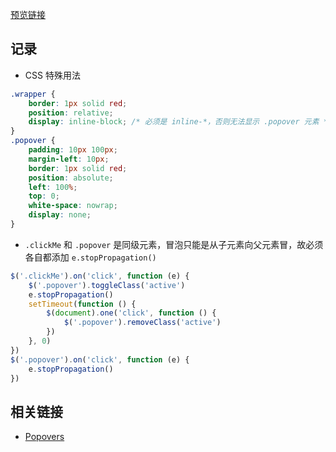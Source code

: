 [预览链接](https://hehe1111.github.io/js_demo/popover-demo/index.html)

## 记录

- CSS 特殊用法
```css
.wrapper {
    border: 1px solid red;
    position: relative;
    display: inline-block; /* 必须是 inline-*，否则无法显示 .popover 元素 */
}
.popover {
    padding: 10px 100px;
    margin-left: 10px;
    border: 1px solid red;
    position: absolute;
    left: 100%;
    top: 0;
    white-space: nowrap;
    display: none;
}
```

- `.clickMe` 和 `.popover` 是同级元素，冒泡只能是从子元素向父元素冒，故必须各自都添加 `e.stopPropagation()`
```javascript
$('.clickMe').on('click', function (e) {
    $('.popover').toggleClass('active')
    e.stopPropagation()
    setTimeout(function () {
        $(document).one('click', function () {
            $('.popover').removeClass('active')
        })
    }, 0)
})
$('.popover').on('click', function (e) {
    e.stopPropagation()
})
```

## 相关链接

- [Popovers](https://getbootstrap.com/docs/4.0/components/popovers/)